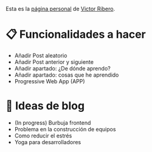 Esta es la [página personal](https://elrincondevictor.com/blog/) de [Victor Ribero](https://twitter.com/JS_TUREEY).

# 📋 Funcionalidades a hacer
- Añadir Post aleatorio
- Añadir Post anterior y siguiente
- Añadir apartado: ¿De dónde aprendo?
- Añadir apartado: cosas que he aprendido
- Progressive Web App (APP)

# 📝 Ideas de blog
- (In progress) Burbuja frontend
- Problema en la construcción de equipos
- Como reducir el estrés
- Yoga para desarrolladores

